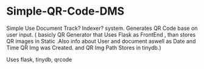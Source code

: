 # Simple-QR-Code-DMS

Simple Use Document Track? Indexer? system. Generates QR Code base on user input. ( basicly QR Generator that Uses Flask as FrontEnd , than stores QR images in Static .Also info about User and document aswell as Date and Time QR Img was Created. and QR Img Path Stores in tinydb.) 

Uses flask, tinydb, qrcode
